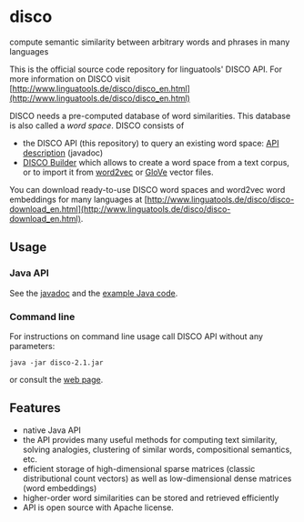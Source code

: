 # disco
compute semantic similarity between arbitrary words and phrases in many languages

This is the official source code repository for linguatools' DISCO API. For more information on DISCO visit [http://www.linguatools.de/disco/disco_en.html](http://www.linguatools.de/disco/disco_en.html)

DISCO needs a pre-computed database of word similarities. This database is also called a *word space*.
DISCO consists of 
- the DISCO API (this repository) to query an existing word space: [API description](http://www.linguatools.de/disco/disco-api-2.1/index.html) (javadoc)
- [DISCO Builder](http://www.linguatools.de/disco/disco-builder.html) which allows to create a word space from a text corpus, or to import it from [word2vec](http://code.google.com/p/word2vec/) or [GloVe](http://nlp.stanford.edu/projects/glove/) vector files.

You can download ready-to-use DISCO word spaces and word2vec word embeddings for many languages at [http://www.linguatools.de/disco/disco-download_en.html](http://www.linguatools.de/disco/disco-download_en.html).

## Usage
### Java API
See the [javadoc](http://www.linguatools.de/disco/disco-api-2.1/index.html) and the [example Java code]().

### Command line
For instructions on command line usage call DISCO API without any parameters:
```
java -jar disco-2.1.jar
```
or consult the [web page](http://www.linguatools.de/disco/disco_en.html#aufruf).

## Features
- native Java API
- the API provides many useful methods for computing text similarity, solving analogies, clustering of similar words, compositional semantics, etc. 
- efficient storage of high-dimensional sparse matrices (classic distributional count vectors) as well as low-dimensional dense matrices (word embeddings)
- higher-order word similarities can be stored and retrieved efficiently
- API is open source with Apache license.
